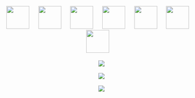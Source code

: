 <br/>
<div align="center">
  <img
    src="https://cdn.jsdelivr.net/gh/devicons/devicon@latest/icons/html5/html5-plain.svg"
    width="60px"
  />&nbsp;&nbsp;&nbsp;&nbsp;&nbsp;
  <img
    src="https://cdn.jsdelivr.net/gh/devicons/devicon@latest/icons/css3/css3-plain.svg"
    width="60px"
    />&nbsp;&nbsp;&nbsp;&nbsp;&nbsp;
  <img
    src="https://cdn.jsdelivr.net/gh/devicons/devicon@latest/icons/javascript/javascript-plain.svg"
    width="60px"
  />&nbsp;&nbsp;&nbsp;&nbsp;&nbsp;
  <img
    src="https://cdn.jsdelivr.net/gh/devicons/devicon@latest/icons/react/react-original.svg"
    width="60px"
  />&nbsp;&nbsp;&nbsp;&nbsp;&nbsp;
  <img
    src="https://cdn.jsdelivr.net/gh/devicons/devicon@latest/icons/nodejs/nodejs-original.svg"
    width="60px"
  />&nbsp;&nbsp;&nbsp;&nbsp;&nbsp;
<!--   <img
    src="https://cdn.jsdelivr.net/gh/devicons/devicon@latest/icons/express/express-original.svg"
    width="60px"
  />&nbsp;&nbsp;&nbsp;&nbsp;&nbsp; -->
   <img
    src="https://cdn.jsdelivr.net/gh/devicons/devicon@latest/icons/mongodb/mongodb-original.svg"
    width="60px"
  />&nbsp;&nbsp;&nbsp;&nbsp;&nbsp;
  <img
    src="https://cdn.jsdelivr.net/gh/devicons/devicon@latest/icons/npm/npm-original-wordmark.svg"
    width="60px"
  />&nbsp;&nbsp;&nbsp;&nbsp;&nbsp;
  

  <br />
  <br />
  <img
    src="https://github-readme-stats.vercel.app/api?username=earosselot&show_icons=true&theme=react&hide_border=true&hide=contribs"
  />
  <br />
  <br />
  <img
    src="https://github-readme-streak-stats.herokuapp.com/?user=earosselot&theme=react&hide_border=true"
  />
  <br />
  <br />
  <img
    src="https://github-readme-stats.vercel.app/api/top-langs/?username=earosselot&layout=compact&theme=react&hide_border=true&exclude_repo=Python_UNSAM,Topicos-de-Programacion-TPs"
  />
</div>
